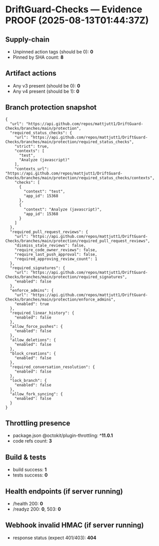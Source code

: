 # DriftGuard-Checks — Evidence PROOF (2025-08-13T01:44:37Z)

## Supply-chain
- Unpinned action tags (should be 0): **0**
- Pinned by SHA count: **8**

## Artifact actions
- Any v3 present (should be 0): **0**
- Any v4 present (should be 1): **0**

## Branch protection snapshot
```
{
  "url": "https://api.github.com/repos/mattjutt1/DriftGuard-Checks/branches/main/protection",
  "required_status_checks": {
    "url": "https://api.github.com/repos/mattjutt1/DriftGuard-Checks/branches/main/protection/required_status_checks",
    "strict": true,
    "contexts": [
      "test",
      "Analyze (javascript)"
    ],
    "contexts_url": "https://api.github.com/repos/mattjutt1/DriftGuard-Checks/branches/main/protection/required_status_checks/contexts",
    "checks": [
      {
        "context": "test",
        "app_id": 15368
      },
      {
        "context": "Analyze (javascript)",
        "app_id": 15368
      }
    ]
  },
  "required_pull_request_reviews": {
    "url": "https://api.github.com/repos/mattjutt1/DriftGuard-Checks/branches/main/protection/required_pull_request_reviews",
    "dismiss_stale_reviews": false,
    "require_code_owner_reviews": false,
    "require_last_push_approval": false,
    "required_approving_review_count": 1
  },
  "required_signatures": {
    "url": "https://api.github.com/repos/mattjutt1/DriftGuard-Checks/branches/main/protection/required_signatures",
    "enabled": false
  },
  "enforce_admins": {
    "url": "https://api.github.com/repos/mattjutt1/DriftGuard-Checks/branches/main/protection/enforce_admins",
    "enabled": true
  },
  "required_linear_history": {
    "enabled": false
  },
  "allow_force_pushes": {
    "enabled": false
  },
  "allow_deletions": {
    "enabled": false
  },
  "block_creations": {
    "enabled": false
  },
  "required_conversation_resolution": {
    "enabled": false
  },
  "lock_branch": {
    "enabled": false
  },
  "allow_fork_syncing": {
    "enabled": false
  }
}
```

## Throttling presence
- package.json @octokit/plugin-throttling: **^11.0.1**
- code refs count: **3**

## Build & tests
- build success: **1**
- tests success: **0**

## Health endpoints (if server running)
- /health 200: **0**
- /readyz 200: **0**, 503: **0**

## Webhook invalid HMAC (if server running)
- response status (expect 401/403): **404**
